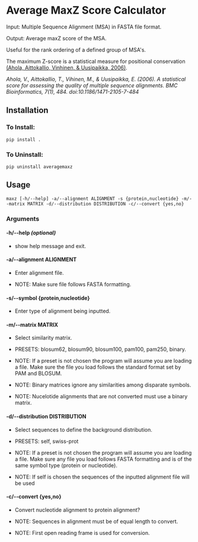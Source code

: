 # Average MaxZ Score Calculator
Input: Multiple Sequence Alignment (MSA) in FASTA file format.

Output: Average maxZ score of the MSA.

Useful for the rank ordering of a defined group of MSA's. 

The maximum Z-score is a statistical measure for positional conservation [(Ahola, Aittokallio, Vinhinen, & Uusipaikka, 2006)](https://bmcbioinformatics.biomedcentral.com/articles/10.1186/1471-2105-7-484).

*Ahola, V., Aittokallio, T., Vihinen, M., & Uusipaikka, E. (2006). A statistical score for assessing the quality of multiple sequence alignments. BMC Bioinformatics, 7(1), 484. doi:10.1186/1471-2105-7-484*

## Installation
### To Install: 
```pip install .```

### To Uninstall: 
```pip uninstall averagemaxz```

## Usage
```
maxz [-h/--help] -a/--alignment ALIGNMENT -s {protein,nucleotide} -m/--matrix MATRIX -d/--distribution DISTRIBUTION -c/--convert {yes,no}
```

### Arguments
#### -h/--help *(optional)*
- show help message and exit.

#### -a/--alignment ALIGNMENT
- Enter alignment file.

- NOTE: Make sure file follows FASTA formatting.

#### -s/--symbol {protein,nucleotide}
- Enter type of alignment being inputted.

#### -m/--matrix MATRIX
- Select similarity matrix.

- PRESETS: blosum62, blosum90, blosum100, pam100, pam250, binary.

- NOTE: If a preset is not chosen the program will assume you are loading a file. Make sure the file you load follows the standard format set by PAM and BLOSUM.

- NOTE: Binary matrices ignore any similarities among disparate symbols.

- NOTE: Nucelotide alignments that are not converted must use a binary matrix.

#### -d/--distribution DISTRIBUTION
- Select sequences to define the background distribution.

- PRESETS: self, swiss-prot

- NOTE: If a preset is not chosen the program will assume you are loading a file. Make sure any file you load follows FASTA formatting and is of the same symbol type (protein or nucleotide).

- NOTE: If self is chosen the sequences of the inputted alignment file will be used

#### -c/--convert {yes,no}
- Convert nucleotide alignment to protein alignment?

- NOTE: Sequences in alignment must be of equal length to convert.

- NOTE: First open reading frame is used for conversion.
